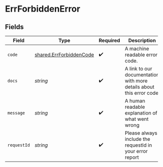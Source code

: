 # ErrForbiddenError


## Fields

| Field                                                                     | Type                                                                      | Required                                                                  | Description                                                               | Example                                                                   |
| ------------------------------------------------------------------------- | ------------------------------------------------------------------------- | ------------------------------------------------------------------------- | ------------------------------------------------------------------------- | ------------------------------------------------------------------------- |
| `code`                                                                    | [shared.ErrForbiddenCode](../../../sdk/models/shared/errforbiddencode.md) | :heavy_check_mark:                                                        | A machine readable error code.                                            | FORBIDDEN                                                                 |
| `docs`                                                                    | *string*                                                                  | :heavy_check_mark:                                                        | A link to our documentation with more details about this error code       | https://unkey.dev/docs/api-reference/errors/code/FORBIDDEN                |
| `message`                                                                 | *string*                                                                  | :heavy_check_mark:                                                        | A human readable explanation of what went wrong                           |                                                                           |
| `requestId`                                                               | *string*                                                                  | :heavy_check_mark:                                                        | Please always include the requestId in your error report                  | req_1234                                                                  |